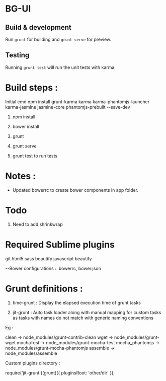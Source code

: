 # BG-UI

## Build & development

Run `grunt` for building and `grunt serve` for preview.

## Testing

Running `grunt test` will run the unit tests with karma.


Build steps :
============

Initial cmd
npm install grunt-karma karma karma-phantomjs-launcher karma-jasmine jasmine-core phantomjs-prebuilt --save-dev

1. npm install

2. bower install

3. grunt

4. grunt serve

5. grunt test to run tests


Notes :
=======
- Updated bowerrc to create bower components in app folder.


Todo 
====
1. Need to add shrinkwrap


Required Sublime plugins
========================
git
html5
sass beautify
javascript beautify

--Bower configurations : .bowerrc, bower.json



Grunt definitions :
==================

1. time-grunt :
Display the elapsed execution time of grunt tasks

2. jit-grunt : 
Auto task loader along with manual mapping for custom tasks as tasks with names do not match with generic naming conventions

Eg :

clean           -> node_modules/grunt-contrib-clean
wget            -> node_modules/grunt-wget
mochaTest       -> node_modules/grunt-mocha-test
mocha_phantomjs -> node_modules/grunt-mocha-phantomjs
assemble        -> node_modules/assemble

Custom plugins directory :

require('jit-grunt')(grunt)({
  pluginsRoot: 'other/dir'
}); 

